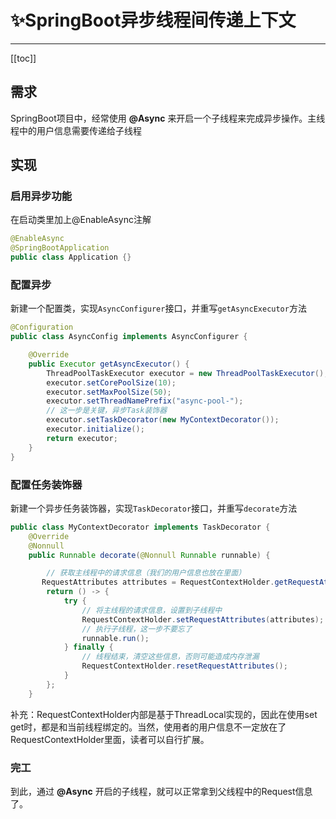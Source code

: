 # ✨SpringBoot异步线程间传递上下文

<hr/>

[[toc]]

## 需求

SpringBoot项目中，经常使用 **@Async** 来开启一个子线程来完成异步操作。主线程中的用户信息需要传递给子线程

## 实现

### 启用异步功能

在启动类里加上@EnableAsync注解

```java
@EnableAsync
@SpringBootApplication
public class Application {}
```

### 配置异步

新建一个配置类，实现`AsyncConfigurer`接口，并重写`getAsyncExecutor`方法

```java
@Configuration
public class AsyncConfig implements AsyncConfigurer {

    @Override
    public Executor getAsyncExecutor() {
        ThreadPoolTaskExecutor executor = new ThreadPoolTaskExecutor();
        executor.setCorePoolSize(10);
        executor.setMaxPoolSize(50);
        executor.setThreadNamePrefix("async-pool-");
        // 这一步是关键，异步Task装饰器
        executor.setTaskDecorator(new MyContextDecorator());
        executor.initialize();
        return executor;
    }
}
```

### 配置任务装饰器

新建一个异步任务装饰器，实现`TaskDecorator`接口，并重写`decorate`方法

```java
public class MyContextDecorator implements TaskDecorator {
    @Override
    @Nonnull
    public Runnable decorate(@Nonnull Runnable runnable) {

		// 获取主线程中的请求信息（我们的用户信息也放在里面）
       RequestAttributes attributes = RequestContextHolder.getRequestAttributes();
        return () -> {
            try {
              	// 将主线程的请求信息，设置到子线程中
              	RequestContextHolder.setRequestAttributes(attributes);
             	// 执行子线程，这一步不要忘了
                runnable.run();
            } finally {
            	// 线程结束，清空这些信息，否则可能造成内存泄漏
                RequestContextHolder.resetRequestAttributes();
            }
        };
    }
```

补充：RequestContextHolder内部是基于ThreadLocal实现的，因此在使用set
get时，都是和当前线程绑定的。当然，使用者的用户信息不一定放在了RequestContextHolder里面，读者可以自行扩展。

### 完工

到此，通过 **@Async** 开启的子线程，就可以正常拿到父线程中的Request信息了。



